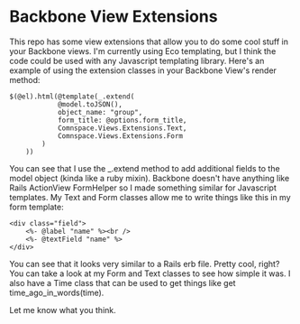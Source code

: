 Backbone View Extensions
========================
This repo has some view extensions that allow you to do some cool stuff in your Backbone views. I'm currently using Eco templating, but I think the code could be used with any Javascript templating library. Here's an example of using the extension classes in your Backbone View's render method:

	$(@el).html(@template(_.extend(
				@model.toJSON(),
				object_name: "group",
				form_title: @options.form_title,
				Comnspace.Views.Extensions.Text,
				Comnspace.Views.Extensions.Form
			)
		))
  
You can see that I use the _.extend method to add additional fields to the model object (kinda like a ruby mixin). Backbone doesn't have anything like Rails ActionView FormHelper so I made something similar for Javascript templates. My Text and Form classes allow me to write things like this in my form template:

	<div class="field">
		<%- @label "name" %><br />
		<%- @textField "name" %>
	</div>

You can see that it looks very similar to a Rails erb file. Pretty cool, right? You can take a look at my Form and Text classes to see how simple it was. I also have a Time class that can be used to get things like get time_ago_in_words(time).

Let me know what you think.